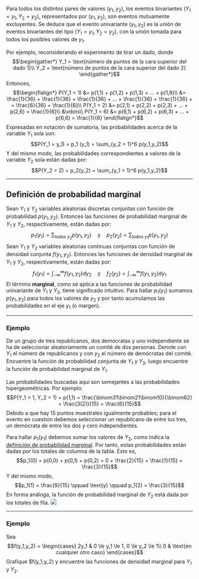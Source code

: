 Para todos los distintos pares de valores $(y_1,y_2)$, los eventos bivariantes $(Y_1 = y_1, Y_2 = y_2)$, representados por $(y_1,y_2)$, son eventos mutuamente excluyentes. Se deduce que el evento univariante $(y_1,y_2)$ es la unión de eventos bivariantes del tipo $(Y_1 = y_1, Y_2 = y_2)$, con la unión tomada para todos los posibles valores de $y_1$.

Por ejemplo, reconsiderando el experimento de tirar un dado, donde $$\begin{gather*} Y_1 = \text{número de puntos de la cara superior del dado 1}\\ Y_2 = \text{número de puntos de la cara superior del dado 2} \end{gather*}$$
Entonces, $$\begin{flalign*} P(Y_1 = 1) &= p(1,1) + p(1,2) + p(1,3) + ... + p(1,6)\\ &= \frac{1}{36} + \frac{1}{36} + \frac{1}{36} + ... + \frac{1}{36} + \frac{1}{36} + = \frac{6}{36} = \frac{1}{6}\\ P(Y_1 = 2) &= p(2,1) + p(2,2) + p(2,3) + ... + p(2,6) = \frac{1}{6}\\ &\vdots\\ P(Y_1 = 6) &= p(6,1) + p(6,2) + p(6,3) + ... + p(6,6) = \frac{1}{6} \end{flalign*}$$
Expresadas en notación de sumatoria, las probabilidades acerca de la variable $Y_1$ sola son: $$P(Y_1 = y_1) = p_1 (y_1) = \sum_{y_2 = 1}^6 p(y_1,y_2)$$
Y del mismo modo, las probabilidades correspondientes a valores de la variable $Y_2$ sola están dadas por: $$P(Y_2 = 2) = p_2(y_2) = \sum_{y_1 = 1}^6 p(y_1,y_2)$$

---

## Definición de probabilidad marginal

Sean $Y_1$ y $Y_2$ variables aleatorias discretas conjuntas con función de probabilidad $p(y_1,y_2)$. Entonces las funciones de probabilidad marginal de $Y_1$ y $Y_2$, respectivamente, están dadas por:
$$p_1(y_1) = \sum_{\text{todos $y_2$}} p(y_1,y_2) \quad \text{y} \quad p_2(y_2) = \sum_{\text{todos $y_1$}} p(y_1,y_2)$$
Sean $Y_1$ y $Y_2$ variables aleatorias continuas conjuntas con función de densidad conjunta $f(y_1,y_2)$. Entonces las funciones de densidad marginal de $Y_1$ y $Y_2$, respectivamente, están dadas por:
$$f_1(y_1) = \int_{-\infty}^{\infty} f(y_1,y_2) dy_2 \quad \text{y} \quad f_2(y_2) = \int_{-\infty}^{\infty} f(y_1,y_2) dy_1$$
El término **marginal**, como se aplica a las funciones de probabilidad univariante de $Y_1$ y $Y_2$, tiene significado intuitivo. Para hallar $p_1(y_1)$ sumamos $p(y_1,y_2)$ para todos los valores de $y_2$ y por tanto acumulamos las probabilidades en el eje $y_1$ (o margen).

---

### Ejemplo

De un grupo de tres republicanos, dos demócratas y uno independiente se ha de seleccionar aleatoriamente un comité de dos personas. Denote con $Y_1$ el número de republicanos y con $y_2$ el número de demócratas del comité. Encuentre la función de probabilidad conjunta de $Y_1$ y $Y_2$, luego encuentre la función de probabilidad marginal de $Y_1$.

Las probabilidades buscadas aquí son semejantes a las probabilidades hipergeométricas. Por ejemplo:
$$P(Y_1 = 1, Y_2 = 1) = p(1,1) = \frac{\binom31\binom21\binom10}{\binom62} = \frac{3(2)}{15} = \frac{6}{15}$$
Debido a que hay 15 puntos muestrales igualmente probables; para el evento en cuestión debemos seleccionar un republicano de entre los tres, un demócrata de entre los dos y cero independientes.

Para hallar $p_1(y_1)$ debemos sumar los valores de $Y_2$, como indica la [definición de probabilidad marginal](#Definición%20de%20probabilidad%20marginal). Por tanto, estas probabilidades están dadas por los totales de columna de la tabla. Esto es, $$p_1(0) = p(0,0) + p(0,1) + p(0,2) = 0 + \frac{2}{15} + \frac{1}{15} = \frac{3}{15}$$
Y del mismo modo, $$p_1(1) = \frac{9}{15} \qquad \text{y} \qquad p_1(2) = \frac{3}{15}$$
En forma análoga, la función de probabilidad marginal de $Y_2$ está dada por los totales de fila.
![](Pasted%20image%2020230724155524.png)

---

### Ejemplo

Sea $$f(y_1,y_2) = \begin{cases} 2y_1 & 0 \le y_1 \le 1, 0 \le y_2 \le 1\\ 0 & \text{en cualquier otro caso} \end{cases}$$
Grafique $f(y_1,y_2) y encuentre las funciones de densidad marginal para $Y_1$ y $Y_2$.